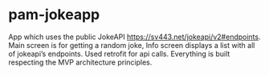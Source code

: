 # pam-jokeapp
App which uses the public JokeAPI https://sv443.net/jokeapi/v2#endpoints. 
Main screen is for getting a random joke, Info screen displays a list with all of jokeapi’s endpoints. 
Used retrofit for api calls. Everything is built respecting the MVP architecture principles. 
